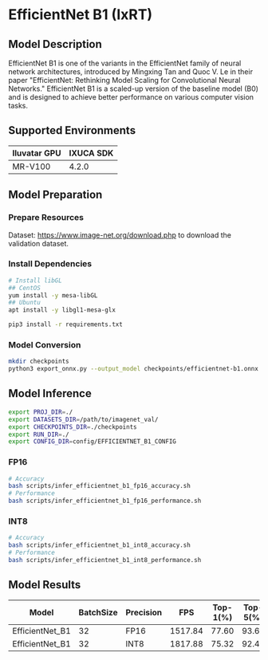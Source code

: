 # EfficientNet B1 (IxRT)

## Model Description

EfficientNet B1 is one of the variants in the EfficientNet family of neural network architectures, introduced by Mingxing Tan and Quoc V. Le in their paper "EfficientNet: Rethinking Model Scaling for Convolutional Neural Networks." EfficientNet B1 is a scaled-up version of the baseline model (B0) and is designed to achieve better performance on various computer vision tasks.

## Supported Environments

| Iluvatar GPU | IXUCA SDK |
|--------------|-----------|
| MR-V100      | 4.2.0     |

## Model Preparation

### Prepare Resources

Dataset: <https://www.image-net.org/download.php> to download the validation dataset.

### Install Dependencies

```bash
# Install libGL
## CentOS
yum install -y mesa-libGL
## Ubuntu
apt install -y libgl1-mesa-glx

pip3 install -r requirements.txt
```

### Model Conversion

```bash
mkdir checkpoints
python3 export_onnx.py --output_model checkpoints/efficientnet-b1.onnx
```

## Model Inference

```bash
export PROJ_DIR=./
export DATASETS_DIR=/path/to/imagenet_val/
export CHECKPOINTS_DIR=./checkpoints
export RUN_DIR=./
export CONFIG_DIR=config/EFFICIENTNET_B1_CONFIG
```

### FP16

```bash
# Accuracy
bash scripts/infer_efficientnet_b1_fp16_accuracy.sh
# Performance
bash scripts/infer_efficientnet_b1_fp16_performance.sh
```

### INT8

```bash
# Accuracy
bash scripts/infer_efficientnet_b1_int8_accuracy.sh
# Performance
bash scripts/infer_efficientnet_b1_int8_performance.sh
```

## Model Results

| Model           | BatchSize | Precision | FPS     | Top-1(%) | Top-5(%) |
|-----------------|-----------|-----------|---------|----------|----------|
| EfficientNet_B1 | 32        | FP16      | 1517.84 | 77.60    | 93.60    |
| EfficientNet_B1 | 32        | INT8      | 1817.88 | 75.32    | 92.46    |
